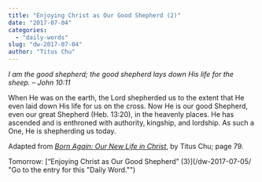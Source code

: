 ```yaml
---
title: "Enjoying Christ as Our Good Shepherd (2)"
date: "2017-07-04"
categories: 
  - "daily-words"
slug: "dw-2017-07-04"
author: "Titus Chu"
---
```


_I am the good shepherd; the good shepherd lays down His life for the sheep._ _– John 10:11_

When He was on the earth, the Lord shepherded us to the extent that He even laid down His life for us on the cross. Now He is our good Shepherd, even our great Shepherd (Heb. 13:20), in the heavenly places. He has ascended and is enthroned with authority, kingship, and lordship. As such a One, He is shepherding us today.

Adapted from _[Born Again: Our New Life in Christ](/book-born-again/ "Go to the listing for this book.")_, by Titus Chu; page 79.

Tomorrow: [“Enjoying Christ as Our Good Shepherd” (3)](/dw-2017-07-05/ "Go to the entry for this "Daily Word."")
